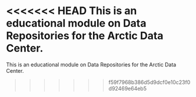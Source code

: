 <<<<<<< HEAD
This is an educational module on Data Repositories for the Arctic Data Center. 
=======
This is an educational module on Data Repositories for the Arctic Data Center. 
>>>>>>> f59f7968b386d5d9dcf0e10c23f0d92469e64eb5
